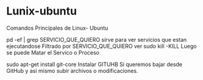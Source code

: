 # Lunix-ubuntu
Comandos Principales de Linux- Ubuntu

pd -ef | grep SERVICIO_QUE_QUIERO       sirve para ver servicios que estan ejecutandose Filtrado por SERVICIO_QUE_QUIERO ver
sudo kill -KILL  <nro de proceso>       Luego se puede Matar el Servico o Proceso

sudo apt-get install git-core           Instalar GITUHB Si queremos bajar desde GitHub y asi mismo subir archivos o modificaciones.



